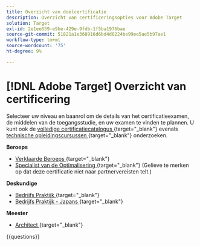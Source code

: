 ```yaml
---
title: Overzicht van doelcertificatie
description: Overzicht van certificeringsopties voor Adobe Target
solution: Target
exl-id: 2e1ee659-e9be-429e-9fdb-1f5ba1976bae
source-git-commit: 51821a1e368916d6bd4d0224be99ee5ae5b97ae1
workflow-type: tm+mt
source-wordcount: '75'
ht-degree: 9%

---
```


# [!DNL Adobe Target] Overzicht van certificering

Selecteer uw niveau en baanrol om de details van het certificatieexamen, de middelen van de toegangsstudie, en uw examen te vinden te plannen. U kunt ook de [ volledige certificatiecatalogus ](https://certification.adobe.com/certifications){target="_blank"} evenals [ technische opleidingscursussen ](https://certification.adobe.com/courses/?/courses){target="_blank"} onderzoeken.

**Beroeps**

* [ Verklaarde Beroeps ](https://certification.adobe.com/certification/target-business-practitioner-professional){target="_blank"} <!--AD0-E408-->
* [ Specialist van de Optimalisering ](https://certification.adobe.com/certification/optimization-specialist-professional){target="_blank"} (Gelieve te merken op dat deze certificatie niet naar partnervereisten telt.) <!--AD0-E410-->

**Deskundige**

* [ Bedrijfs Praktijk ](https://certification.adobe.com/certification/target-business-practitioner-expert){target="_blank"} <!--AD0-E406-->
* [ Bedrijfs Praktijk - Japans ](https://certification.adobe.com/certification/target-business-practitioner-expert){target="_blank"} <!--AD0-E406-J-->

**Meester**

* [ Architect ](https://certification.adobe.com/certification/target-architect-master){target="_blank"} <!--AD0-E409-->

{{questions}}

